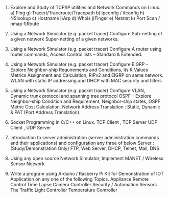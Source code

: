 1. Explore and Study of TCP/IP utilities and Network Commands on Linux.
a) Ping
g) Tracert/Traceroute/Tracepath
b) ipconfig / ifconfig h) NSlookup
c) Hostname
i)Arp
d) Whois
j)Finger
e) Netstat
k) Port Scan / nmap
f)Route

2. Using a Network Simulator (e.g. packet tracer) Configure
Sub-netting of a given network
Super-netting of a given networks.

3. Using a Network Simulator (e.g. packet tracer) Configure
A router using router commands,
Access Control lists – Standard & Extended.

4. Using a Network Simulator (e.g. packet tracer) Configure
EIGRP – Explore Neighbor-ship Requirements and Conditions, its K Values Metrics Assignment
and Calculation,
RIPv2 and EIGRP on same network.
WLAN with static IP addressing and DHCP with MAC security and filters

5. Using a Network Simulator (e.g. packet tracer) Configure
VLAN, Dynamic trunk protocol and spanning tree protocol
OSPF – Explore Neighbor-ship Condition and Requirement, Neighbor-ship states, OSPF Metric
Cost Calculation.
Network Address Translation : Static, Dynamic & PAT (Port Address Translation)

6. Socket Programming in C/C++ on Linux.
TCP Client , TCP Server
UDP Client , UDP Server

7. Introduction to server administration (server administration commands and their applications) and
configuration any three of below Server : (Study/Demonstration Only)
FTP, Web Server, DHCP, Telnet, Mail, DNS

8. Using any open source Network Simulator, Implement
MANET / Wireless Sensor Network

9. Write a program using Arduino / Rasberry Pi Kit for Demonstration of IOT Application on any
one of the following Topics.
Appliance Remote Control
Time Lapse Camera Controller
Security / Automation Sensors
The Traffic Light Controller
Temperature Controller
